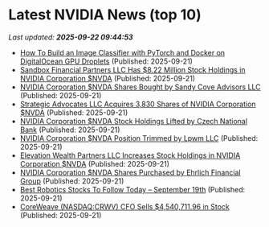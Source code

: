 # Latest NVIDIA News (top 10)
_Last updated: **2025-09-22 09:44:53**_

- [How To Build an Image Classifier with PyTorch and Docker on DigitalOcean GPU Droplets](https://www.digitalocean.com/community/questions/how-to-build-an-image-classifier-with-pytorch-and-docker-on-digitalocean-gpu-droplets) (Published: 2025-09-21)
- [Sandbox Financial Partners LLC Has $8.22 Million Stock Holdings in NVIDIA Corporation $NVDA](https://www.etfdailynews.com/2025/09/21/sandbox-financial-partners-llc-has-8-22-million-stock-holdings-in-nvidia-corporation-nvda/) (Published: 2025-09-21)
- [NVIDIA Corporation $NVDA Shares Bought by Sandy Cove Advisors LLC](https://www.etfdailynews.com/2025/09/21/nvidia-corporation-nvda-shares-bought-by-sandy-cove-advisors-llc/) (Published: 2025-09-21)
- [Strategic Advocates LLC Acquires 3,830 Shares of NVIDIA Corporation $NVDA](https://www.etfdailynews.com/2025/09/21/strategic-advocates-llc-acquires-3830-shares-of-nvidia-corporation-nvda/) (Published: 2025-09-21)
- [NVIDIA Corporation $NVDA Stock Holdings Lifted by Czech National Bank](https://www.etfdailynews.com/2025/09/21/nvidia-corporation-nvda-stock-holdings-lifted-by-czech-national-bank/) (Published: 2025-09-21)
- [NVIDIA Corporation $NVDA Position Trimmed by Lpwm LLC](https://www.etfdailynews.com/2025/09/21/nvidia-corporation-nvda-position-trimmed-by-lpwm-llc/) (Published: 2025-09-21)
- [Elevation Wealth Partners LLC Increases Stock Holdings in NVIDIA Corporation $NVDA](https://www.etfdailynews.com/2025/09/21/elevation-wealth-partners-llc-increases-stock-holdings-in-nvidia-corporation-nvda/) (Published: 2025-09-21)
- [NVIDIA Corporation $NVDA Shares Purchased by Ehrlich Financial Group](https://www.etfdailynews.com/2025/09/21/nvidia-corporation-nvda-shares-purchased-by-ehrlich-financial-group/) (Published: 2025-09-21)
- [Best Robotics Stocks To Follow Today – September 19th](https://www.etfdailynews.com/2025/09/21/best-robotics-stocks-to-follow-today-september-19th/) (Published: 2025-09-21)
- [CoreWeave (NASDAQ:CRWV) CFO Sells $4,540,711.96 in Stock](https://www.etfdailynews.com/2025/09/21/coreweave-nasdaqcrwv-cfo-sells-4540711-96-in-stock/) (Published: 2025-09-21)
